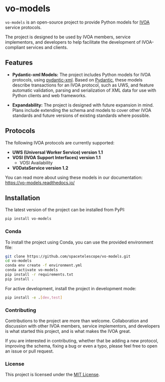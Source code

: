 # vo-models

`vo-models` is an open-source project to provide Python models for [IVOA](https://www.ivoa.net/) service protocols.

The project is designed to be used by IVOA members, service implementors, and developers to help facilitate the development of IVOA-compliant services and clients.

## Features

- **Pydantic-xml Models:** The project includes Python models for IVOA protocols, using [pydantic-xml](https://github.com/dapper91/pydantic-xml). Based on [Pydantic](https://docs.pydantic.dev/latest/), these models describe transactions for an IVOA protocol, such as UWS, and feature automatic validation, parsing and serialization of XML data for use with Python clients and web frameworks.

- **Expandability:** The project is designed with future expansion in mind. Plans include extending the schema and models to cover other IVOA standards and future versions of existing standards where possible.

## Protocols

The following IVOA protocols are currently supported:

- **UWS (Universal Worker Service) version 1.1**
- **VOSI (IVOA Support Interfaces) version 1.1**
  - VOSI Availability
- **VODataService version 1.2**

You can read more about using these models in our documentation: https://vo-models.readthedocs.io/


## Installation

The latest version of the project can be installed from PyPI:

```bash
pip install vo-models
```

### Conda

To install the project using Conda, you can use the provided environment file:

```bash
git clone https://github.com/spacetelescope/vo-models.git
cd vo-models
conda env create -f environment.yml
conda activate vo-models
pip install -r requirements.txt
pip install .
```

For active development, install the project in development mode:

```bash
pip install -e .[dev,test]
```

### Contributing

Contributions to the project are more than welcome. Collaboration and discussion with other IVOA members, service implementors, and developers is what started this project, and is what makes the IVOA great.

If you are interested in contributing, whether that be adding a new protocol, improving the schema, fixing a bug or even a typo, please feel free to open an issue or pull request.


### License

This project is licensed under the [MIT License](LICENSE).